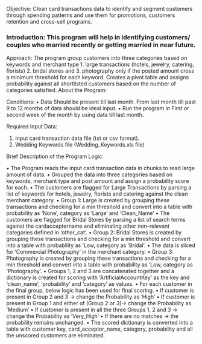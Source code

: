 Objective: Clean card transactions data to identify and segment customers through spending patterns and use them for promotions, customers retention and cross-sell programs.  

### Introduction: This program will help in identifying customers/ couples who married recently or getting married in near future.

Approach:
	The program group customers into three categories based on keywords and merchant type 1. large transactions (hotels, jewelry, catering, florists) 2. bridal stores and 3. photography only if the posted amount cross a minimum threshold for each keyword. Creates a pivot table and assigns probability against all shortlisted customers based on the number of categories satisfied. 
About the Program:

Conditions:
•	Data Should be present till last month. From last month till past 9 to 12 months of data should be ideal input.
•	Run the program in First or second week of the month by using data till last month.

Required Input Data:
1.	Input card transaction data file (txt or csv format).
2.	Wedding Keywords file (Wedding_Keywords.xls file)

Brief Description of the Program Logic:

•	The Program reads the input card transaction data in chunks to read large amount of data.
•	Grouped the data into three categories based on keywords, merchant type and post amount and assign a probability score for each.
•	The customers are flagged for Large Transactions by parsing a list of keywords for hotels, jewelry, florists and catering against the clean merchant category.
•	Group 1: Large is created by grouping these transactions and checking for a min threshold and convert into a table with probability as ‘None’, category as ‘Large’ and ‘Clean_Name’
•	The customers are flagged for Bridal Stores by parsing a list of search terms against the cardacceptername and eliminating other non-relevant categories defined in ‘other_cat’.
•	Group 2: Bridal Stores is created by grouping these transactions and checking for a min threshold and convert into a table with probability as ‘Low, category as ‘Bridal’.
•	The data is sliced for ‘Commercial Photography’ in the merchant category.
•	Group 3: Photography is created by grouping these transactions and checking for a min threshold and convert into a table with probability as ‘Low, category as ‘Photography’.
•	Groups 1, 2 and 3 are concatenated together and a dictionary is created for scoring with ‘ArtificialAccountKey’ as the key and ‘clean_name’, ‘probability’ and ‘category’ as values.
•	For each customer in the final group, below logic has been used for final scoring.
•	If customer is present in Group 2 and 3 -> change the Probability as ‘High’
•	If customer is present in Group 1 and either of (Group 2 or 3)-> change the Probability as ‘Medium’
•	If customer is present in all the three Groups 1, 2 and 3 -> change the Probability as ‘Very_High’
•	If there are no matches -> the probability remains unchanged.
•	The scored dictionary is converted into a table with customer key, card_acceptor_name, category, probability and all the unscored customers are eliminated.

